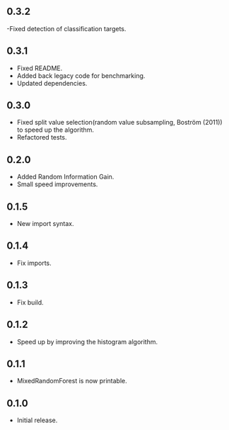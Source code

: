 ## 0.3.2

-Fixed detection of classification targets.

## 0.3.1

- Fixed README.
- Added back legacy code for benchmarking.
- Updated dependencies.

## 0.3.0

- Fixed split value selection(random value subsampling, Boström (2011)) to speed up the algorithm.
- Refactored tests.

## 0.2.0

- Added Random Information Gain.
- Small speed improvements.

## 0.1.5

- New import syntax.

## 0.1.4

- Fix imports.

## 0.1.3

- Fix build.

## 0.1.2

- Speed up by improving the histogram algorithm.

## 0.1.1

- MixedRandomForest is now printable.

## 0.1.0

- Initial release.